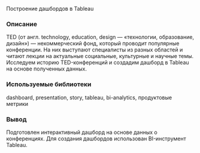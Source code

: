 Построение дашбордов в Tableau

### Описание
TED (от англ. technology, education, design — «технологии, образование, дизайн») — некоммерческий фонд, который проводит популярные конференции. На них выступают специалисты из разных областей и читают лекции на актуальные социальные, культурные и научные темы. Исследуем историю TED-конференций и создадим дашборд в Tableau на основе полученных данных.

### Используемые библиотеки
dashboard, presentation, story, tableau, bi-analytics, продуктовые метрики

### Вывод
Подготовлен интерактивный дашборд на основе данных о конференциях. Для создания дашбордов использован BI-инструмент Tableau.
